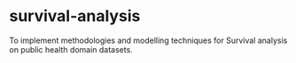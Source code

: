 # survival-analysis
To implement methodologies and modelling techniques for Survival analysis on public health domain datasets.
